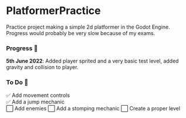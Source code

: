 # PlatformerPractice
Practice project making a simple 2d platformer in the Godot Engine. Progress would probably be very slow because of my exams.


### Progress 🚧

**5th June 2022**: Added player sprited and a very basic test level, added gravity and collision to player.

### To Do 📝
✅ Add movement controls </br>
✅ Add a jump mechanic </br>
⬜ Add enemies
⬜ Add a stomping mechanic
⬜ Create a proper level </br>
